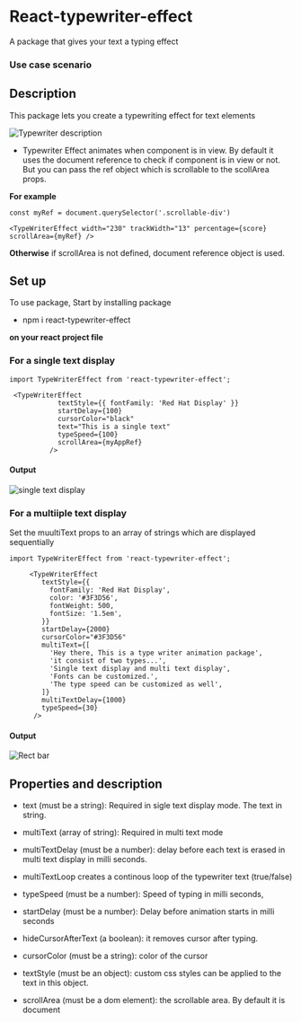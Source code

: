 # React-typewriter-effect

A package that gives your text a typing effect

### Use case scenario

## Description

This package lets you create a typewriting effect for text elements

![Typewriter description](./images/singleTextDisplay1.gif)

- Typewriter Effect animates when component is in view. By default it uses the document reference to check if component is in view or not. But you can pass the ref object which is scrollable to the scollArea props.

**For example**

```
const myRef = document.querySelector('.scrollable-div')

<TypeWriterEffect width="230" trackWidth="13" percentage={score} scrollArea={myRef} />
```

**Otherwise**
if scrollArea is not defined, document reference object is used.

## Set up

To use package, Start by installing package

- npm i react-typewriter-effect

**on your react project file**

### For a single text display

```
import TypeWriterEffect from 'react-typewriter-effect';

 <TypeWriterEffect
            textStyle={{ fontFamily: 'Red Hat Display' }}
            startDelay={100}
            cursorColor="black"
            text="This is a single text"
            typeSpeed={100}
            scrollArea={myAppRef}
          />

```

#### Output

![single text display](./images/textDisplay.gif)

### For a multiiple text display

Set the muultiText props to an array of strings which are displayed sequentially

```
import TypeWriterEffect from 'react-typewriter-effect';

     <TypeWriterEffect
        textStyle={{
          fontFamily: 'Red Hat Display',
          color: '#3F3D56',
          fontWeight: 500,
          fontSize: '1.5em',
        }}
        startDelay={2000}
        cursorColor="#3F3D56"
        multiText={[
          'Hey there, This is a type writer animation package',
          'it consist of two types...',
          'Single text display and multi text display',
          'Fonts can be customized.',
          'The type speed can be customized as well',
        ]}
        multiTextDelay={1000}
        typeSpeed={30}
      />
```

#### Output

![Rect bar](./images/multiText.gif)

## Properties and description

- text (must be a string): Required in sigle text display mode. The text in string.

- multiText (array of string): Required in multi text mode

- multiTextDelay (must be a number): delay before each text is erased in multi text display in milli seconds.

- multiTextLoop creates a continous loop of the typewriter text (true/false)

- typeSpeed (must be a number): Speed of typing in milli seconds,

- startDelay (must be a number): Delay before animation starts in milli seconds

- hideCursorAfterText (a boolean): it removes cursor after typing.

- cursorColor (must be a string): color of the cursor

- textStyle (must be an object): custom css styles can be applied to the text in this object.

- scrollArea (must be a dom element): the scrollable area. By default it is document

